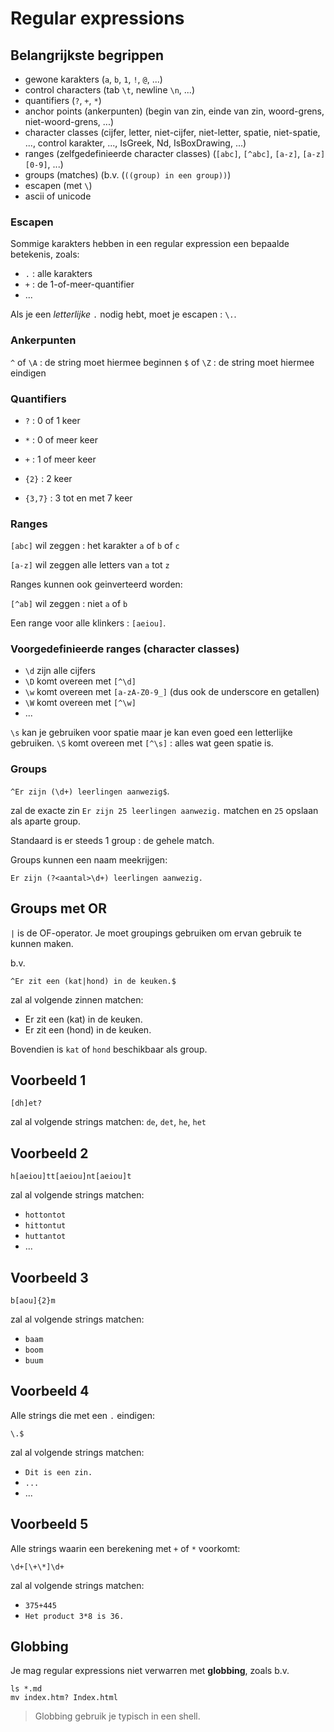 # Regular expressions

## Belangrijkste begrippen

- gewone karakters (`a`, `b`, `1`, `!`, `@`, ...)
- control characters (tab `\t`, newline `\n`, ...)
- quantifiers (`?`, `+`, `*`)
- anchor points (ankerpunten) (begin van zin, einde van zin, woord-grens, niet-woord-grens, ...)
- character classes (cijfer, letter, niet-cijfer, niet-letter, spatie, niet-spatie, ..., control karakter, ..., IsGreek, Nd, IsBoxDrawing, ...)
- ranges (zelfgedefinieerde character classes) (`[abc]`, `[^abc]`, `[a-z]`, `[a-z][0-9]`, ...)
- groups (matches) (b.v. (`((group) in een group))`)
- escapen (met `\`)
- ascii of unicode

### Escapen

Sommige karakters hebben in een regular expression een bepaalde betekenis,
zoals:

- `.` : alle karakters
- `+` : de 1-of-meer-quantifier
- ...

Als je een *letterlijke* `.` nodig hebt, moet je escapen : `\.`.

### Ankerpunten

`^` of `\A` : de string moet hiermee beginnen
`$` of `\Z` : de string moet hiermee eindigen

### Quantifiers

- `?` : 0 of 1 keer
- `*` : 0 of meer keer
- `+` : 1 of meer keer

- `{2}` : 2 keer
- `{3,7}` : 3 tot en met 7 keer

### Ranges

`[abc]` wil zeggen : het karakter `a` of `b` of `c`

`[a-z]` wil zeggen alle letters van `a` tot `z`

Ranges kunnen ook geinverteerd worden:

`[^ab]` wil zeggen : niet `a` of `b`

Een range voor alle klinkers : `[aeiou]`.

### Voorgedefinieerde ranges (character classes)

- `\d` zijn alle cijfers
- `\D` komt overeen met `[^\d]`
- `\w` komt overeen met `[a-zA-Z0-9_]` (dus ook de underscore en getallen)
- `\W` komt overeen met `[^\w]`
- ...

`\s` kan je gebruiken voor spatie maar je kan even goed een letterlijke ` `
gebruiken. `\S` komt overeen met `[^\s]` : alles wat geen spatie is.

### Groups

`^Er zijn (\d+) leerlingen aanwezig$`.

zal de exacte zin `Er zijn 25 leerlingen aanwezig.` matchen en `25` opslaan als aparte group.

Standaard is er steeds 1 group : de gehele match.

Groups kunnen een naam meekrijgen:

`Er zijn (?<aantal>\d+) leerlingen aanwezig.`

## Groups met OR

`|` is de OF-operator. Je moet groupings gebruiken om ervan gebruik te kunnen
maken.

b.v.

```
^Er zit een (kat|hond) in de keuken.$
```

zal al volgende zinnen matchen:

- Er zit een (kat) in de keuken.
- Er zit een (hond) in de keuken.

Bovendien is `kat` of `hond` beschikbaar als group.

## Voorbeeld 1

```
[dh]et?
```

zal al volgende strings matchen: `de`, `det`, `he`, `het`

## Voorbeeld 2

```
h[aeiou]tt[aeiou]nt[aeiou]t
```

zal al volgende strings matchen:

- `hottontot`
- `hittontut`
- `huttantot`
- ...

## Voorbeeld 3

```
b[aou]{2}m
```

zal al volgende strings matchen:

- `baam`
- `boom`
- `buum`

## Voorbeeld 4

Alle strings die met een `.` eindigen:

```
\.$
```

zal al volgende strings matchen:

- `Dit is een zin.`
- `...`
- ...

## Voorbeeld 5

Alle strings waarin een berekening met `+` of `*` voorkomt:

```
\d+[\+\*]\d+
```

zal al volgende strings matchen:

- `375+445`
- `Het product 3*8 is 36.`

## Globbing

Je mag regular expressions niet verwarren met **globbing**, zoals b.v.

```
ls *.md
mv index.htm? Index.html
```

> Globbing gebruik je typisch in een shell.

